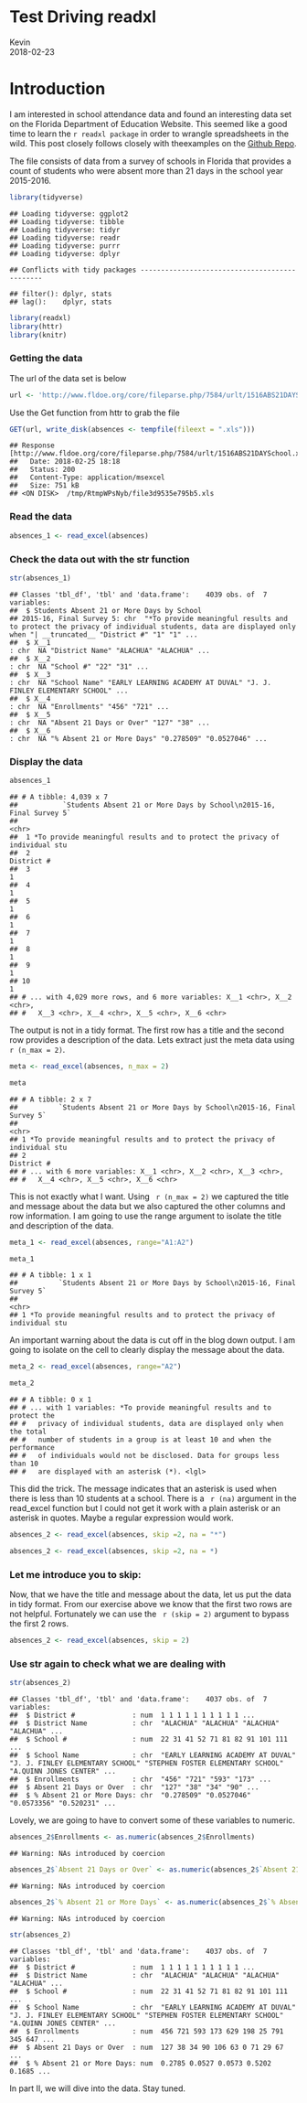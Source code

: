 # Test Driving readxl
Kevin  
2018-02-23  

# Introduction

I am interested in school attendance data and found an interesting data set on the Florida Department of Education Website. This seemed like a good time to learn the ` r readxl package ` in order to wrangle spreadsheets in the wild. This post closely follows closely with theexamples on the [Github Repo](https://github.com/tidyverse/readxl). 

The file consists of data from a survey of schools in Florida that provides a count of students who were absent more than 21 days in the school year 2015-2016. 


```r
library(tidyverse)
```

```
## Loading tidyverse: ggplot2
## Loading tidyverse: tibble
## Loading tidyverse: tidyr
## Loading tidyverse: readr
## Loading tidyverse: purrr
## Loading tidyverse: dplyr
```

```
## Conflicts with tidy packages ----------------------------------------------
```

```
## filter(): dplyr, stats
## lag():    dplyr, stats
```

```r
library(readxl)
library(httr)
library(knitr)
```

### Getting the data

The url of the data set is below

```r
url <- 'http://www.fldoe.org/core/fileparse.php/7584/urlt/1516ABS21DAYSchool.xls'
```

Use the Get function from httr to grab the file

```r
GET(url, write_disk(absences <- tempfile(fileext = ".xls")))
```

```
## Response [http://www.fldoe.org/core/fileparse.php/7584/urlt/1516ABS21DAYSchool.xls]
##   Date: 2018-02-25 18:18
##   Status: 200
##   Content-Type: application/msexcel
##   Size: 751 kB
## <ON DISK>  /tmp/RtmpWPsNyb/file3d9535e795b5.xls
```



### Read the data

```r
absences_1 <- read_excel(absences)
```

### Check the data out with the str function

```r
str(absences_1)
```

```
## Classes 'tbl_df', 'tbl' and 'data.frame':	4039 obs. of  7 variables:
##  $ Students Absent 21 or More Days by School
## 2015-16, Final Survey 5: chr  "*To provide meaningful results and to protect the privacy of individual students, data are displayed only when "| __truncated__ "District #" "1" "1" ...
##  $ X__1                                                              : chr  NA "District Name" "ALACHUA" "ALACHUA" ...
##  $ X__2                                                              : chr  NA "School #" "22" "31" ...
##  $ X__3                                                              : chr  NA "School Name" "EARLY LEARNING ACADEMY AT DUVAL" "J. J. FINLEY ELEMENTARY SCHOOL" ...
##  $ X__4                                                              : chr  NA "Enrollments" "456" "721" ...
##  $ X__5                                                              : chr  NA "Absent 21 Days or Over" "127" "38" ...
##  $ X__6                                                              : chr  NA "% Absent 21 or More Days" "0.278509" "0.0527046" ...
```


### Display the data

```r
absences_1
```

```
## # A tibble: 4,039 x 7
##           `Students Absent 21 or More Days by School\n2015-16, Final Survey 5`
##                                                                          <chr>
##  1 *To provide meaningful results and to protect the privacy of individual stu
##  2                                                                  District #
##  3                                                                           1
##  4                                                                           1
##  5                                                                           1
##  6                                                                           1
##  7                                                                           1
##  8                                                                           1
##  9                                                                           1
## 10                                                                           1
## # ... with 4,029 more rows, and 6 more variables: X__1 <chr>, X__2 <chr>,
## #   X__3 <chr>, X__4 <chr>, X__5 <chr>, X__6 <chr>
```

The output is not in a tidy format. The first row has a title and the second row provides a description of the data. Lets extract just the meta data using ` r (n_max = 2)`.  


```r
meta <- read_excel(absences, n_max = 2)

meta
```

```
## # A tibble: 2 x 7
##          `Students Absent 21 or More Days by School\n2015-16, Final Survey 5`
##                                                                         <chr>
## 1 *To provide meaningful results and to protect the privacy of individual stu
## 2                                                                  District #
## # ... with 6 more variables: X__1 <chr>, X__2 <chr>, X__3 <chr>,
## #   X__4 <chr>, X__5 <chr>, X__6 <chr>
```

This is not exactly what I want. Using ` r (n_max = 2)` we captured the title and message about the data but we also captured the other columns and row information.  I am going to use the range argument to isolate the title and description of the data. 


```r
meta_1 <- read_excel(absences, range="A1:A2")

meta_1
```

```
## # A tibble: 1 x 1
##          `Students Absent 21 or More Days by School\n2015-16, Final Survey 5`
##                                                                         <chr>
## 1 *To provide meaningful results and to protect the privacy of individual stu
```

An important warning about the data is cut off in the blog down output. I am going to isolate on the cell to clearly display the message about the data. 


```r
meta_2 <- read_excel(absences, range="A2")

meta_2
```

```
## # A tibble: 0 x 1
## # ... with 1 variables: *To provide meaningful results and to protect the
## #   privacy of individual students, data are displayed only when the total
## #   number of students in a group is at least 10 and when the performance
## #   of individuals would not be disclosed. Data for groups less than 10
## #   are displayed with an asterisk (*). <lgl>
```

This did the trick. The message indicates that an asterisk is used when there is less than 10 students at a school. There is a ` r (na)` argument in the read_excel function but I could not get it work with a plain asterisk or an asterisk in quotes. Maybe a regular expression would work. 


```r
absences_2 <- read_excel(absences, skip =2, na = "*")

absences_2 <- read_excel(absences, skip =2, na = *)
```


### Let me introduce you to skip:

Now, that we have the title and message about the data, let us put the data in tidy format. From our exercise above we know that the first two rows are not helpful. Fortunately we can use the ` r (skip = 2)` argument to bypass the first 2 rows. 


```r
absences_2 <- read_excel(absences, skip = 2)
```

### Use str again to check what we are dealing with

```r
str(absences_2)
```

```
## Classes 'tbl_df', 'tbl' and 'data.frame':	4037 obs. of  7 variables:
##  $ District #              : num  1 1 1 1 1 1 1 1 1 1 ...
##  $ District Name           : chr  "ALACHUA" "ALACHUA" "ALACHUA" "ALACHUA" ...
##  $ School #                : num  22 31 41 52 71 81 82 91 101 111 ...
##  $ School Name             : chr  "EARLY LEARNING ACADEMY AT DUVAL" "J. J. FINLEY ELEMENTARY SCHOOL" "STEPHEN FOSTER ELEMENTARY SCHOOL" "A.QUINN JONES CENTER" ...
##  $ Enrollments             : chr  "456" "721" "593" "173" ...
##  $ Absent 21 Days or Over  : chr  "127" "38" "34" "90" ...
##  $ % Absent 21 or More Days: chr  "0.278509" "0.0527046" "0.0573356" "0.520231" ...
```

Lovely, we are going to have to convert some of these variables to numeric. 


```r
absences_2$Enrollments <- as.numeric(absences_2$Enrollments)
```

```
## Warning: NAs introduced by coercion
```

```r
absences_2$`Absent 21 Days or Over` <- as.numeric(absences_2$`Absent 21 Days or Over`)
```

```
## Warning: NAs introduced by coercion
```

```r
absences_2$`% Absent 21 or More Days` <- as.numeric(absences_2$`% Absent 21 or More Days`)
```

```
## Warning: NAs introduced by coercion
```


```r
str(absences_2)
```

```
## Classes 'tbl_df', 'tbl' and 'data.frame':	4037 obs. of  7 variables:
##  $ District #              : num  1 1 1 1 1 1 1 1 1 1 ...
##  $ District Name           : chr  "ALACHUA" "ALACHUA" "ALACHUA" "ALACHUA" ...
##  $ School #                : num  22 31 41 52 71 81 82 91 101 111 ...
##  $ School Name             : chr  "EARLY LEARNING ACADEMY AT DUVAL" "J. J. FINLEY ELEMENTARY SCHOOL" "STEPHEN FOSTER ELEMENTARY SCHOOL" "A.QUINN JONES CENTER" ...
##  $ Enrollments             : num  456 721 593 173 629 198 25 791 345 647 ...
##  $ Absent 21 Days or Over  : num  127 38 34 90 106 63 0 71 29 67 ...
##  $ % Absent 21 or More Days: num  0.2785 0.0527 0.0573 0.5202 0.1685 ...
```

In part II, we will dive into the data. Stay tuned. 

